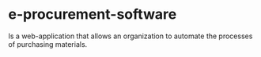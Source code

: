 # e-procurement-software
Is a web-application that allows an organization to automate the processes of purchasing materials.
